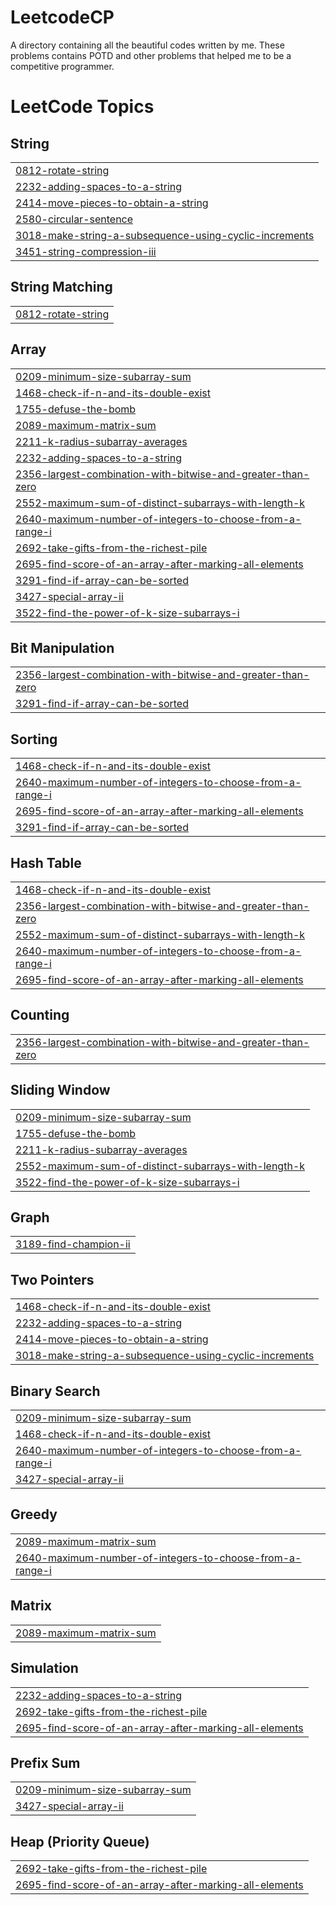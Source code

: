# LeetcodeCP
A directory containing all the beautiful codes written by me. These problems contains POTD and other problems that helped me to be a competitive programmer.

<!---LeetCode Topics Start-->
# LeetCode Topics
## String
|  |
| ------- |
| [0812-rotate-string](https://github.com/rajatkumargla19/LeetcodeCP/tree/master/0812-rotate-string) |
| [2232-adding-spaces-to-a-string](https://github.com/rajatkumargla19/LeetcodeCP/tree/master/2232-adding-spaces-to-a-string) |
| [2414-move-pieces-to-obtain-a-string](https://github.com/rajatkumargla19/LeetcodeCP/tree/master/2414-move-pieces-to-obtain-a-string) |
| [2580-circular-sentence](https://github.com/rajatkumargla19/LeetcodeCP/tree/master/2580-circular-sentence) |
| [3018-make-string-a-subsequence-using-cyclic-increments](https://github.com/rajatkumargla19/LeetcodeCP/tree/master/3018-make-string-a-subsequence-using-cyclic-increments) |
| [3451-string-compression-iii](https://github.com/rajatkumargla19/LeetcodeCP/tree/master/3451-string-compression-iii) |
## String Matching
|  |
| ------- |
| [0812-rotate-string](https://github.com/rajatkumargla19/LeetcodeCP/tree/master/0812-rotate-string) |
## Array
|  |
| ------- |
| [0209-minimum-size-subarray-sum](https://github.com/rajatkumargla19/LeetcodeCP/tree/master/0209-minimum-size-subarray-sum) |
| [1468-check-if-n-and-its-double-exist](https://github.com/rajatkumargla19/LeetcodeCP/tree/master/1468-check-if-n-and-its-double-exist) |
| [1755-defuse-the-bomb](https://github.com/rajatkumargla19/LeetcodeCP/tree/master/1755-defuse-the-bomb) |
| [2089-maximum-matrix-sum](https://github.com/rajatkumargla19/LeetcodeCP/tree/master/2089-maximum-matrix-sum) |
| [2211-k-radius-subarray-averages](https://github.com/rajatkumargla19/LeetcodeCP/tree/master/2211-k-radius-subarray-averages) |
| [2232-adding-spaces-to-a-string](https://github.com/rajatkumargla19/LeetcodeCP/tree/master/2232-adding-spaces-to-a-string) |
| [2356-largest-combination-with-bitwise-and-greater-than-zero](https://github.com/rajatkumargla19/LeetcodeCP/tree/master/2356-largest-combination-with-bitwise-and-greater-than-zero) |
| [2552-maximum-sum-of-distinct-subarrays-with-length-k](https://github.com/rajatkumargla19/LeetcodeCP/tree/master/2552-maximum-sum-of-distinct-subarrays-with-length-k) |
| [2640-maximum-number-of-integers-to-choose-from-a-range-i](https://github.com/rajatkumargla19/LeetcodeCP/tree/master/2640-maximum-number-of-integers-to-choose-from-a-range-i) |
| [2692-take-gifts-from-the-richest-pile](https://github.com/rajatkumargla19/LeetcodeCP/tree/master/2692-take-gifts-from-the-richest-pile) |
| [2695-find-score-of-an-array-after-marking-all-elements](https://github.com/rajatkumargla19/LeetcodeCP/tree/master/2695-find-score-of-an-array-after-marking-all-elements) |
| [3291-find-if-array-can-be-sorted](https://github.com/rajatkumargla19/LeetcodeCP/tree/master/3291-find-if-array-can-be-sorted) |
| [3427-special-array-ii](https://github.com/rajatkumargla19/LeetcodeCP/tree/master/3427-special-array-ii) |
| [3522-find-the-power-of-k-size-subarrays-i](https://github.com/rajatkumargla19/LeetcodeCP/tree/master/3522-find-the-power-of-k-size-subarrays-i) |
## Bit Manipulation
|  |
| ------- |
| [2356-largest-combination-with-bitwise-and-greater-than-zero](https://github.com/rajatkumargla19/LeetcodeCP/tree/master/2356-largest-combination-with-bitwise-and-greater-than-zero) |
| [3291-find-if-array-can-be-sorted](https://github.com/rajatkumargla19/LeetcodeCP/tree/master/3291-find-if-array-can-be-sorted) |
## Sorting
|  |
| ------- |
| [1468-check-if-n-and-its-double-exist](https://github.com/rajatkumargla19/LeetcodeCP/tree/master/1468-check-if-n-and-its-double-exist) |
| [2640-maximum-number-of-integers-to-choose-from-a-range-i](https://github.com/rajatkumargla19/LeetcodeCP/tree/master/2640-maximum-number-of-integers-to-choose-from-a-range-i) |
| [2695-find-score-of-an-array-after-marking-all-elements](https://github.com/rajatkumargla19/LeetcodeCP/tree/master/2695-find-score-of-an-array-after-marking-all-elements) |
| [3291-find-if-array-can-be-sorted](https://github.com/rajatkumargla19/LeetcodeCP/tree/master/3291-find-if-array-can-be-sorted) |
## Hash Table
|  |
| ------- |
| [1468-check-if-n-and-its-double-exist](https://github.com/rajatkumargla19/LeetcodeCP/tree/master/1468-check-if-n-and-its-double-exist) |
| [2356-largest-combination-with-bitwise-and-greater-than-zero](https://github.com/rajatkumargla19/LeetcodeCP/tree/master/2356-largest-combination-with-bitwise-and-greater-than-zero) |
| [2552-maximum-sum-of-distinct-subarrays-with-length-k](https://github.com/rajatkumargla19/LeetcodeCP/tree/master/2552-maximum-sum-of-distinct-subarrays-with-length-k) |
| [2640-maximum-number-of-integers-to-choose-from-a-range-i](https://github.com/rajatkumargla19/LeetcodeCP/tree/master/2640-maximum-number-of-integers-to-choose-from-a-range-i) |
| [2695-find-score-of-an-array-after-marking-all-elements](https://github.com/rajatkumargla19/LeetcodeCP/tree/master/2695-find-score-of-an-array-after-marking-all-elements) |
## Counting
|  |
| ------- |
| [2356-largest-combination-with-bitwise-and-greater-than-zero](https://github.com/rajatkumargla19/LeetcodeCP/tree/master/2356-largest-combination-with-bitwise-and-greater-than-zero) |
## Sliding Window
|  |
| ------- |
| [0209-minimum-size-subarray-sum](https://github.com/rajatkumargla19/LeetcodeCP/tree/master/0209-minimum-size-subarray-sum) |
| [1755-defuse-the-bomb](https://github.com/rajatkumargla19/LeetcodeCP/tree/master/1755-defuse-the-bomb) |
| [2211-k-radius-subarray-averages](https://github.com/rajatkumargla19/LeetcodeCP/tree/master/2211-k-radius-subarray-averages) |
| [2552-maximum-sum-of-distinct-subarrays-with-length-k](https://github.com/rajatkumargla19/LeetcodeCP/tree/master/2552-maximum-sum-of-distinct-subarrays-with-length-k) |
| [3522-find-the-power-of-k-size-subarrays-i](https://github.com/rajatkumargla19/LeetcodeCP/tree/master/3522-find-the-power-of-k-size-subarrays-i) |
## Graph
|  |
| ------- |
| [3189-find-champion-ii](https://github.com/rajatkumargla19/LeetcodeCP/tree/master/3189-find-champion-ii) |
## Two Pointers
|  |
| ------- |
| [1468-check-if-n-and-its-double-exist](https://github.com/rajatkumargla19/LeetcodeCP/tree/master/1468-check-if-n-and-its-double-exist) |
| [2232-adding-spaces-to-a-string](https://github.com/rajatkumargla19/LeetcodeCP/tree/master/2232-adding-spaces-to-a-string) |
| [2414-move-pieces-to-obtain-a-string](https://github.com/rajatkumargla19/LeetcodeCP/tree/master/2414-move-pieces-to-obtain-a-string) |
| [3018-make-string-a-subsequence-using-cyclic-increments](https://github.com/rajatkumargla19/LeetcodeCP/tree/master/3018-make-string-a-subsequence-using-cyclic-increments) |
## Binary Search
|  |
| ------- |
| [0209-minimum-size-subarray-sum](https://github.com/rajatkumargla19/LeetcodeCP/tree/master/0209-minimum-size-subarray-sum) |
| [1468-check-if-n-and-its-double-exist](https://github.com/rajatkumargla19/LeetcodeCP/tree/master/1468-check-if-n-and-its-double-exist) |
| [2640-maximum-number-of-integers-to-choose-from-a-range-i](https://github.com/rajatkumargla19/LeetcodeCP/tree/master/2640-maximum-number-of-integers-to-choose-from-a-range-i) |
| [3427-special-array-ii](https://github.com/rajatkumargla19/LeetcodeCP/tree/master/3427-special-array-ii) |
## Greedy
|  |
| ------- |
| [2089-maximum-matrix-sum](https://github.com/rajatkumargla19/LeetcodeCP/tree/master/2089-maximum-matrix-sum) |
| [2640-maximum-number-of-integers-to-choose-from-a-range-i](https://github.com/rajatkumargla19/LeetcodeCP/tree/master/2640-maximum-number-of-integers-to-choose-from-a-range-i) |
## Matrix
|  |
| ------- |
| [2089-maximum-matrix-sum](https://github.com/rajatkumargla19/LeetcodeCP/tree/master/2089-maximum-matrix-sum) |
## Simulation
|  |
| ------- |
| [2232-adding-spaces-to-a-string](https://github.com/rajatkumargla19/LeetcodeCP/tree/master/2232-adding-spaces-to-a-string) |
| [2692-take-gifts-from-the-richest-pile](https://github.com/rajatkumargla19/LeetcodeCP/tree/master/2692-take-gifts-from-the-richest-pile) |
| [2695-find-score-of-an-array-after-marking-all-elements](https://github.com/rajatkumargla19/LeetcodeCP/tree/master/2695-find-score-of-an-array-after-marking-all-elements) |
## Prefix Sum
|  |
| ------- |
| [0209-minimum-size-subarray-sum](https://github.com/rajatkumargla19/LeetcodeCP/tree/master/0209-minimum-size-subarray-sum) |
| [3427-special-array-ii](https://github.com/rajatkumargla19/LeetcodeCP/tree/master/3427-special-array-ii) |
## Heap (Priority Queue)
|  |
| ------- |
| [2692-take-gifts-from-the-richest-pile](https://github.com/rajatkumargla19/LeetcodeCP/tree/master/2692-take-gifts-from-the-richest-pile) |
| [2695-find-score-of-an-array-after-marking-all-elements](https://github.com/rajatkumargla19/LeetcodeCP/tree/master/2695-find-score-of-an-array-after-marking-all-elements) |
<!---LeetCode Topics End-->